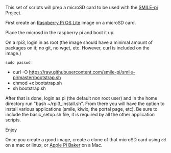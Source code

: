 This set of scripts will prep a microSD card to be used with the [SMILE-pi](http://smile-pi.org) Project.

First create an [Raspberry Pi OS Lite](https://www.raspberrypi.org/software/) image on a microSD card.

Place the microsd in the raspberry pi and boot it up.

On a rpi3, login in as root (the image should have a minimal amount of packages on it; no git, no wget, etc. However, curl is included on the image.)

`sudo passwd`

  - curl -O https://raw.githubusercontent.com/smile-pi/smile-pi/master/bootstrap.sh
  - chmod +x bootstrap.sh
  - sh bootstrap.sh

After that is done, login as pi (the default non root user) and in the home directory run "bash ~/rpi3_install.sh". From there you will have the option to install various applications (smile, kiwix, the portal page, etc). Be sure to include the basic_setup.sh file, it is required by all the other application scripts.

Enjoy

Once you create a good image, create a clone of that microSD card using `dd` on a mac or linux, or [Apple Pi Baker](http://www.tweaking4all.com/software/macosx-software/macosx-apple-pi-baker/) on a Mac.
